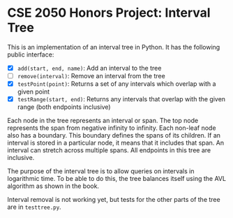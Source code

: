 # CSE 2050 Honors Project: Interval Tree

This is an implementation of an interval tree in Python. It has the following public interface:

- [x] `add(start, end, name)`: Add an interval to the tree
- [ ] `remove(interval)`: Remove an interval from the tree
- [x] `testPoint(point)`: Returns a set of any intervals which overlap with a given point
- [x] `testRange(start, end)`: Returns any intervals that overlap with the given range (both endpoints inclusive)

Each node in the tree represents an interval or span. The top node represents the span from negative infinity to infinity. Each non-leaf node also has a boundary. This boundary defines the spans of its children. If an interval is stored in a particular node, it means that it includes that span. An interval can stretch across multiple spans. All endpoints in this tree are inclusive.

The purpose of the interval tree is to allow queries on intervals in logarithmic time. To be able to do this, the tree balances itself using the AVL algorithm as shown in the book.

Interval removal is not working yet, but tests for the other parts of the tree are in `testtree.py`.